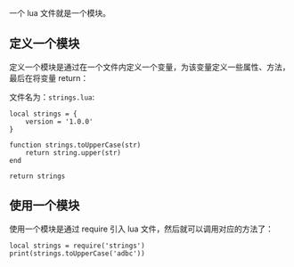 一个 lua 文件就是一个模块。

## 定义一个模块

定义一个模块是通过在一个文件内定义一个变量，为该变量定义一些属性、方法，最后在将变量 return：

文件名为：`strings.lua`:

```
local strings = {
    version = '1.0.0'
}

function strings.toUpperCase(str)
    return string.upper(str)
end

return strings
```

## 使用一个模块

使用一个模块是通过 require 引入 lua 文件，然后就可以调用对应的方法了：

```
local strings = require('strings')
print(strings.toUpperCase('adbc'))
```
